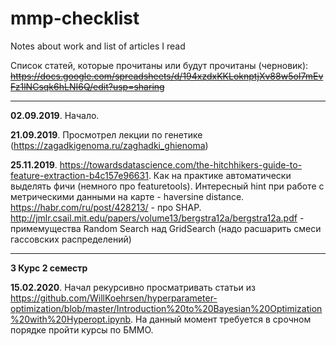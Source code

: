 # mmp-checklist
Notes about work and list of articles I read

Список статей, которые прочитаны или будут прочитаны (черновик): <s>https://docs.google.com/spreadsheets/d/194xzdxKKLoknptjXv88w5oI7mEvFz1lNCsqk6hLNI6Q/edit?usp=sharing</s>
* * *
**02.09.2019**. Начало.

**21.09.2019**. Просмотрел лекции по генетике (https://zagadkigenoma.ru/zaghadki_ghienoma)

**25.11.2019**. https://towardsdatascience.com/the-hitchhikers-guide-to-feature-extraction-b4c157e96631. Как на практике автоматически выделять фичи (немного про featuretools). Интересный hint при работе с метрическими данными на карте - haversine distance. https://habr.com/ru/post/428213/ - про SHAP. http://jmlr.csail.mit.edu/papers/volume13/bergstra12a/bergstra12a.pdf - примемущества Random Search над GridSearch (надо расшарить смеси гассовских распределений)

* * *
**3 Курс 2 семестр**

**15.02.2020**. Начал рекурсивно просматривать статьи из https://github.com/WillKoehrsen/hyperparameter-optimization/blob/master/Introduction%20to%20Bayesian%20Optimization%20with%20Hyperopt.ipynb. На данный момент требуется в срочном порядке пройти курсы по БММО.
